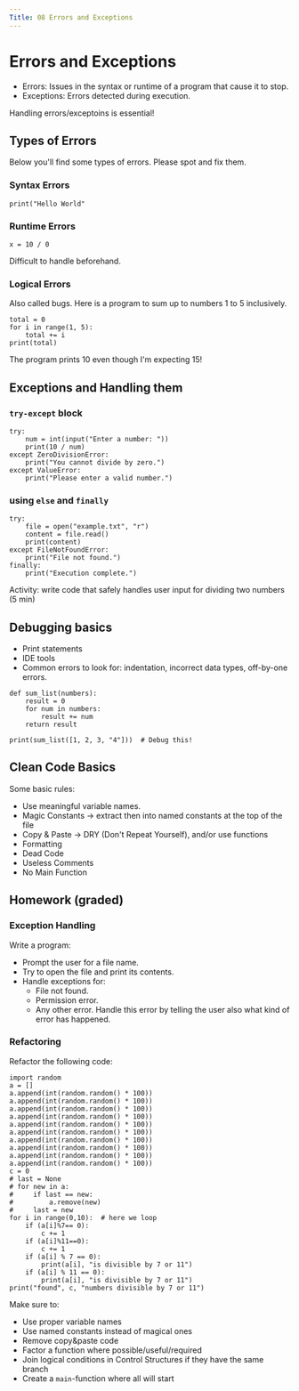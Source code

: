 ```yaml
---
Title: 08 Errors and Exceptions
---
```


# Errors and Exceptions

* Errors: Issues in the syntax or runtime of a program that cause it to stop.
* Exceptions: Errors detected during execution.

Handling errors/exceptoins is essential!

## Types of Errors

Below you'll find some types of errors. Please spot and fix them.

### Syntax Errors

```
print("Hello World"
```

### Runtime Errors

```
x = 10 / 0
```

Difficult to handle beforehand.

### Logical Errors

Also called bugs. Here is a program to sum up to numbers 1 to 5 inclusively. 

```
total = 0
for i in range(1, 5):  
    total += i
print(total)
```

The program prints 10 even though I'm expecting 15!


## Exceptions and Handling them

### `try-except` block

```
try:
    num = int(input("Enter a number: "))
    print(10 / num)
except ZeroDivisionError:
    print("You cannot divide by zero.")
except ValueError:
    print("Please enter a valid number.")
```

### using `else` and `finally`

```
try:
    file = open("example.txt", "r")
    content = file.read()
    print(content)
except FileNotFoundError:
    print("File not found.")
finally:
    print("Execution complete.")
```

Activity: write code that safely handles user input for dividing two numbers (5 min)

## Debugging basics

* Print statements
* IDE tools
* Common errors to look for: indentation, incorrect data types, off-by-one errors.

```
def sum_list(numbers):
    result = 0
    for num in numbers:
        result += num
    return result

print(sum_list([1, 2, 3, "4"]))  # Debug this!
```

## Clean Code Basics

Some basic rules:

* Use meaningful variable names.
* Magic Constants -> extract then into named constants at the top of the file
* Copy & Paste -> DRY (Don't Repeat Yourself), and/or use functions
* Formatting
* Dead Code
* Useless Comments
* No Main Function

## Homework (graded)
### Exception Handling

Write a program:

* Prompt the user for a file name.
* Try to open the file and print its contents.
* Handle exceptions for:
    * File not found.
    * Permission error.
    * Any other error. Handle this error by telling the user also what kind of error has happened.


### Refactoring
Refactor the following code:

```
import random
a = []
a.append(int(random.random() * 100))
a.append(int(random.random() * 100))
a.append(int(random.random() * 100))
a.append(int(random.random() * 100))
a.append(int(random.random() * 100))
a.append(int(random.random() * 100))
a.append(int(random.random() * 100))
a.append(int(random.random() * 100))
a.append(int(random.random() * 100))
a.append(int(random.random() * 100))
c = 0
# last = None
# for new in a:
#     if last == new:
#         a.remove(new)
#     last = new
for i in range(0,10):  # here we loop
    if (a[i]%7== 0):
        c += 1
    if (a[i]%11==0):
        c += 1
    if (a[i] % 7 == 0):
        print(a[i], "is divisible by 7 or 11")
    if (a[i] % 11 == 0):
        print(a[i], "is divisible by 7 or 11")
print("found", c, "numbers divisible by 7 or 11")

```
Make sure to:
* Use proper variable names
* Use named constants instead of magical ones
* Remove copy&paste code
* Factor a function where possible/useful/required
* Join logical conditions in Control Structures if they have the same branch
* Create a `main`-function where all will start